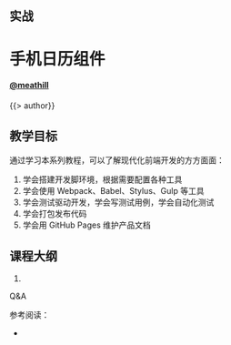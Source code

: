 <!--
title: date-picker-tutorail
description: a full tutorail of date-picker
-->

## 实战
# 手机日历组件

#### [@meathill](https://weibo.com/meathill/)

<!-- page -->

{{> author}}

<!-- page -->

## 教学目标

通过学习本系列教程，可以了解现代化前端开发的方方面面：

1. 学会搭建开发脚环境，根据需要配置各种工具
2. 学会使用 Webpack、Babel、Stylus、Gulp 等工具
3. 学会测试驱动开发，学会写测试用例，学会自动化测试
4. 学会打包发布代码
5. 学会用 GitHub Pages 维护产品文档

<!-- page -->

## 课程大纲

1. 

<!-- page -->



<!-- page -->

Q&A

<!-- page -->

参考阅读：

* 
